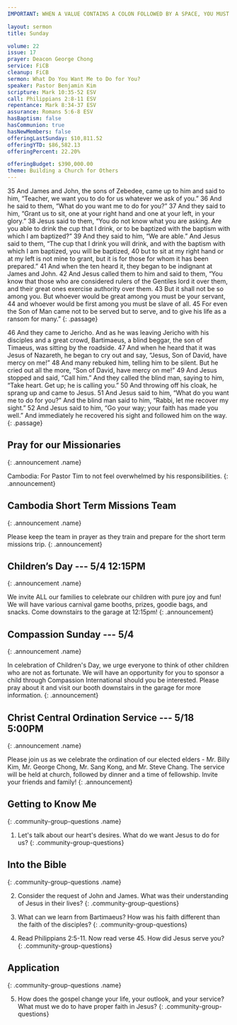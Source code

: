 ```yaml
---
IMPORTANT: WHEN A VALUE CONTAINS A COLON FOLLOWED BY A SPACE, YOU MUST USE &#58;

layout: sermon
title: Sunday

volume: 22
issue: 17
prayer: Deacon George Chong
service: FiCB
cleanup: FiCB
sermon: What Do You Want Me to Do for You?
speaker: Pastor Benjamin Kim
scripture: Mark 10:35-52 ESV
call: Philippians 2:8-11 ESV
repentance: Mark 8:34-37 ESV
assurance: Romans 5:6-8 ESV
hasBaptism: false
hasCommunion: true
hasNewMembers: false
offeringLastSunday: $10,811.52
offeringYTD: $86,582.13
offeringPercent: 22.20%

offeringBudget: $390,000.00
theme: Building a Church for Others
---
```



35 And James and John, the sons of Zebedee, came up to him and said to him, “Teacher, we want you to do for us whatever we ask of you.” 36 And he said to them, “What do you want me to do for you?” 37 And they said to him, “Grant us to sit, one at your right hand and one at your left, in your glory.” 38 Jesus said to them, “You do not know what you are asking. Are you able to drink the cup that I drink, or to be baptized with the baptism with which I am baptized?” 39 And they said to him, “We are able.” And Jesus said to them, “The cup that I drink you will drink, and with the baptism with which I am baptized, you will be baptized, 40 but to sit at my right hand or at my left is not mine to grant, but it is for those for whom it has been prepared.” 41 And when the ten heard it, they began to be indignant at James and John. 42 And Jesus called them to him and said to them, “You know that those who are considered rulers of the Gentiles lord it over them, and their great ones exercise authority over them. 43 But it shall not be so among you. But whoever would be great among you must be your servant, 44 and whoever would be first among you must be slave of all. 45 For even the Son of Man came not to be served but to serve, and to give his life as a ransom for many.”
{: .passage}

46 And they came to Jericho. And as he was leaving Jericho with his disciples and a great crowd, Bartimaeus, a blind beggar, the son of Timaeus, was sitting by the roadside. 47 And when he heard that it was Jesus of Nazareth, he began to cry out and say, “Jesus, Son of David, have mercy on me!” 48 And many rebuked him, telling him to be silent. But he cried out all the more, “Son of David, have mercy on me!” 49 And Jesus stopped and said, “Call him.” And they called the blind man, saying to him, “Take heart. Get up; he is calling you.” 50 And throwing off his cloak, he sprang up and came to Jesus. 51 And Jesus said to him, “What do you want me to do for you?” And the blind man said to him, “Rabbi, let me recover my sight.” 52 And Jesus said to him, “Go your way; your faith has made you well.” And immediately he recovered his sight and followed him on the way.
{: .passage}

## Pray for our Missionaries
{: .announcement .name}

Cambodia: For Pastor Tim to not feel overwhelmed by his responsibilities. 
{: .announcement}

## Cambodia Short Term Missions Team
{: .announcement .name}

Please keep the team in prayer as they train and prepare for the short term missions trip. 
{: .announcement}

## Children’s Day --- 5/4 12:15PM
{: .announcement .name}

We invite ALL our families to celebrate our children with pure joy and fun! We will have various carnival game booths, prizes, goodie bags, and snacks. Come downstairs to the garage at 12:15pm!
{: .announcement}

## Compassion Sunday --- 5/4
{: .announcement .name}

In celebration of Children's Day, we urge everyone to think of other children who are not as fortunate. We will have an opportunity for you to sponsor a child through Compassion International should you be interested. Please pray about it and visit our booth downstairs in the garage for more information.
{: .announcement}

## Christ Central Ordination Service --- 5/18 5:00PM
{: .announcement .name}

Please join us as we celebrate the ordination of our elected elders - Mr. Billy Kim, Mr. George Chong, Mr. Sang Kong, and Mr. Steve Chang. The service will be held at church, followed by dinner and a time of fellowship. Invite your friends and family!
{: .announcement}

## Getting to Know Me
{: .community-group-questions .name}

1)  Let's talk about our heart's desires. What do we want Jesus to do for us?
{: .community-group-questions}

## Into the Bible
{: .community-group-questions .name}

2) Consider the request of John and James. What was their understanding of Jesus in their lives?
{: .community-group-questions}

3) What can we learn from Bartimaeus? How was his faith different than the faith of the disciples?
{: .community-group-questions}

4) Read Philippians 2:5-11. Now read verse 45. How did Jesus serve you?
{: .community-group-questions}

## Application
{: .community-group-questions .name}

5) How does the gospel change your life, your outlook, and your service?  What must we do to have proper faith in Jesus?
{: .community-group-questions}
